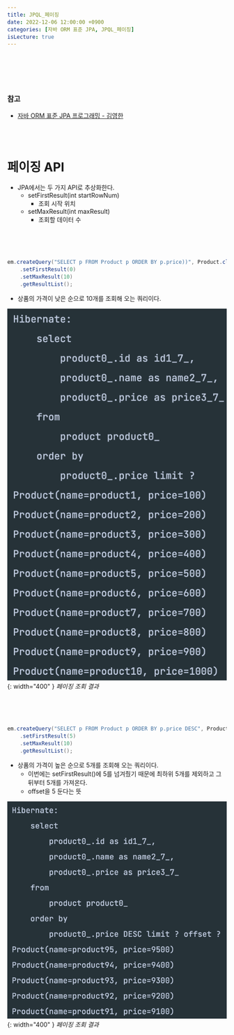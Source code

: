 ```yaml
---
title: JPQL_페이징
date: 2022-12-06 12:00:00 +0900
categories: [자바 ORM 표준 JPA, JPQL_페이징]
isLecture: true
---
```


<br/>
<br/>
<br/>
<br/>

### 참고

- [자바 ORM 표준 JPA 프로그래밍 - 김영한](https://www.inflearn.com/course/ORM-JPA-Basic/dashboard)

<br/>
<br/>

# 페이징 API

- JPA에서는 두 가지 API로 추상화한다.
  - setFirstResult(int startRowNum)
    - 조회 시작 위치
  - setMaxResult(int maxResult)
    - 조회할 데이터 수


<br/>
<br/>

```java

em.createQuery("SELECT p FROM Product p ORDER BY p.price))", Product.class)
    .setFirstResult(0)
    .setMaxResult(10)
    .getResultList();

```

- 상품의 가격이 낮은 순으로 10개를 조회해 오는 쿼리이다.

![img-description](assets/img/lecture/jpa/paging-01.png){: width="400" }
_페이징 조회 결과_

<br/>
<br/>

```java

em.createQuery("SELECT p FROM Product p ORDER BY p.price DESC", Product.class)
    .setFirstResult(5)
    .setMaxResult(10)
    .getResultList();

```

- 상품의 가격이 높은 순으로 5개를 조회해 오는 쿼리이다.
  - 이번에는 setFirstResult()에 5를 넘겨줬기 때문에 최하위 5개를 제외하고 그 뒤부터 5개를 가져온다.
  - offset을 5 둔다는 뜻

![img-description](assets/img/lecture/jpa/paging-02.png){: width="400" }
_페이징 조회 결과_

<br/>
<br/>
<br/>
<br/>
